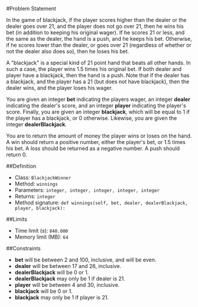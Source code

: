 #Problem Statement

In the game of blackjack, if the player scores higher than the dealer or the dealer goes over 21, and the player does not go over 21, then he wins his bet (in addition to keeping his original wager). If he scores 21 or less, and the same as the dealer, the hand is a push, and he keeps his bet. Otherwise, if he scores lower than the dealer, or goes over 21 (regardless of whether or not the dealer also does so), then he loses his bet.

A "blackjack" is a special kind of 21 point hand that beats all other hands. In such a case, the player wins 1.5 times his original bet. If both dealer and player have a blackjack, then the hand is a push. Note that if the dealer has a blackjack, and the player has a 21 (but does not have blackjack), then the dealer wins, and the player loses his wager.

You are given an integer **bet** indicating the players wager, an integer **dealer** indicating the dealer's score, and an integer **player** indicating the player's score. Finally, you are given an integer **blackjack**, which will be equal to 1 if the player has a blackjack, or 0 otherwise. Likewise, you are given the integer **dealerBlackjack**.

You are to return the amount of money the player wins or loses on the hand. A win should return a positive number, either the player's bet, or 1.5 times his bet. A loss should be returned as a negative number. A push should return 0.

##Definition
 - Class: `BlackjackWinner`
 - Method: `winnings`
 - Parameters: `integer, integer, integer, integer, integer`
 - Returns: `integer`
 - Method signature: `def winnings(self, bet, dealer, dealerBlackjack, player, blackjack):`

##Limits
 - Time limit (s): `840.000`
 - Memory limit (MB): `64`

##Constraints
 - **bet** will be between 2 and 100, inclusive, and will be even.
 - **dealer** will be between 17 and 26, inclusive.
 - **dealerBlackjack** will be 0 or 1.
 - **dealerBlackjack** may only be 1 if dealer is 21.
 - **player** will be between 4 and 30, inclusive.
 - **blackjack** will be 0 or 1.
 - **blackjack** may only be 1 if player is 21.
